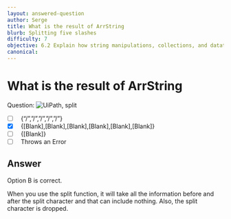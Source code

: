 ```yaml
---
layout: answered-question
author: Serge
title: What is the result of ArrString
blurb: Splitting five slashes
difficulty: 7
objective: 6.2 Explain how string manipulations, collections, and datatables are used for data manipulation
canonical: 
---
```


<h1>What is the result of ArrString</h1>

Question:  <img src="https://github.com/uipath-certification/uipath-certification.github.io/blob/master/assets/Split5slashes.jpg" class="img-fluid" alt="UiPath, split">

 - [ ] &nbsp;  {“/”,”/”,”/”,”/”,”/”}
 - [X] &nbsp;  {[Blank],[Blank],[Blank],[Blank],[Blank],[Blank]}
 - [ ] &nbsp;  {[Blank]}
 - [ ] &nbsp;  Throws an Error

## Answer

Option B is correct.

When you use the split function, it will take all the information before and after the split character and that can include nothing.  Also, the split character is dropped.


